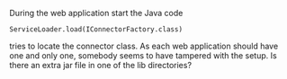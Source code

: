 During the web application start the Java code 

```
ServiceLoader.load(IConnectorFactory.class) 
```

tries to locate the connector class. As each web application should have one and only one, somebody  seems to have tampered with the setup. Is there an extra jar file in one of the lib directories?